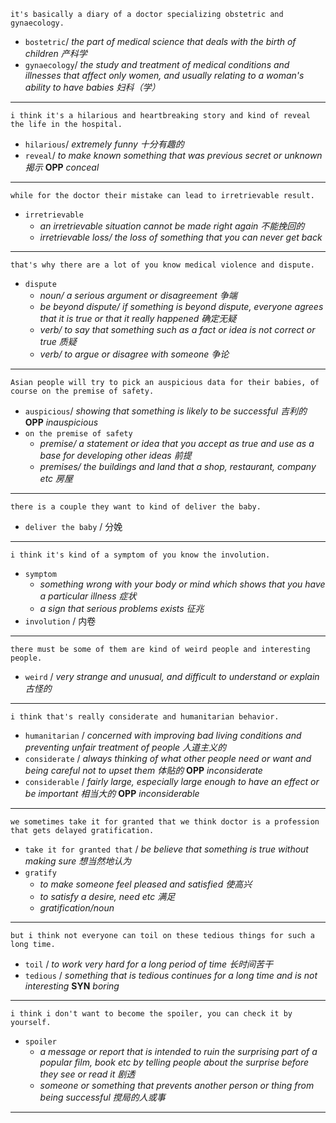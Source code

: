 ```
it's basically a diary of a doctor specializing obstetric and gynaecology.
```
- `bostetric`/  *the part of medical science that deals with the birth of children 产科学*
- `gynaecology`/  *the study and treatment of medical conditions and illnesses that affect only women, and usually relating to a woman's ability to have babies 妇科（学）* 
---


```
i think it's a hilarious and heartbreaking story and kind of reveal the life in the hospital.
```
- `hilarious`/  *extremely funny 十分有趣的*
- `reveal`/  *to make known something that was previous secret or unknown 揭示* **OPP** *conceal* 
---


```
while for the doctor their mistake can lead to irretrievable result.
```
- `irretrievable` 
	- *an irretrievable situation cannot be made right again 不能挽回的* 
	- *irretrievable loss/  the loss of something that you can never get back*
---


```
that's why there are a lot of you know medical violence and dispute. 
```
- `dispute` 
	- *noun/  a serious argument or disagreement 争端*
	- *be beyond dispute/  if something is beyond dispute, everyone agrees that it is true or that it really happened 确定无疑*
	- *verb/  to say that something such as a fact or idea is not correct or true 质疑*
	- *verb/  to argue or disagree with someone 争论*
---


```
Asian people will try to pick an auspicious data for their babies, of course on the premise of safety.
```
- `auspicious`/  *showing that something is likely to be successful 吉利的* **OPP** *inauspicious*
- `on the premise of safety`
	- *premise/  a statement or idea that you accept as true and use as a base for developing other ideas 前提*
	- *premises/  the buildings and land that a shop, restaurant, company etc 房屋*
---


```
there is a couple they want to kind of deliver the baby.
```
- `deliver the baby` /  分娩
---


```
i think it's kind of a symptom of you know the involution.
```
- `symptom`
	- *something wrong with your body or mind which shows that you have a particular illness 症状*
	- *a sign that serious problems exists 征兆*
- `involution` /  内卷
---


```
there must be some of them are kind of weird people and interesting people.
```
- `weird` /  *very strange and unusual, and difficult to understand or explain 古怪的*
---


```
i think that's really considerate and humanitarian behavior.
```
- `humanitarian` /  *concerned with improving bad living conditions and preventing unfair treatment of people 人道主义的*
- `considerate` /  *always thinking of what other people need or want and being careful not to upset them 体贴的* **OPP** *inconsiderate*  
- `considerable` /  *fairly large, especially large enough to have an effect or be important 相当大的* **OPP** *inconsiderable* 
---


```
we sometimes take it for granted that we think doctor is a profession that gets delayed gratification.
```
- `take it for granted that` /  *be believe that something is true without making sure 想当然地认为*
- `gratify` 
	- *to make someone feel pleased and satisfied 使高兴*
	- *to satisfy a desire, need etc 满足*
	- *gratification/noun* 
---


```
but i think not everyone can toil on these tedious things for such a long time.
```
- `toil` /  *to work very hard for a long period of time 长时间苦干*
- `tedious` /  *something that is tedious continues for a long time and is not interesting* **SYN** *boring* 
---


```
i think i don't want to become the spoiler, you can check it by yourself.
```
- `spoiler`
	- *a message or report that is intended to ruin the surprising part of a popular film, book etc by telling people about the surprise before they see or read it 剧透*
	- *someone or something that prevents another person or thing from being successful 搅局的人或事*
---